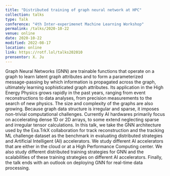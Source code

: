 ```yaml
---
title: "Distributed training of graph neural network at HPC"
collection: talks
type: Talk
conference: "4th Inter-experimenet Machine Learning Workshop"
permalink: /talks/2020-10-22
venue: online
date: 2020-10-22
modified: 2022-08-17
location: online
link: https://rotf.lol/talks202010
prensentor: X. Ju
---
```

Graph Neural Networks (GNN) are trainable functions that operate on a graph to learn latent graph attributes and to form a parameterized message-passing by which information is propagated across the graph, ultimately learning sophisticated graph attributes. Its application in the High Energy Physics grows rapidly in the past years, ranging from event reconstructions to data analyses, from precision measurements to the search of new physics. The size and complexity of the graphs are also growing. Because graph data structure is irregular and sparse, it imposes non-trivial computational challenges. Currently AI hardwares primarily focus on accelerating dense 1D or 2D arrays, to some extend neglecting sparse and irregular tensor calculations. In this talk, we take the GNN architecture used by the Exa.TrkX collaboration for track reconstruction and the tracking ML challenge dataset as the benchmark in evaluating distributed strategies and Artificial Intelligent (AI) accelerators. We study different AI accelerators that are either in the cloud or at a High Performance Computing center. We also study different distributed training strategies for GNN and the scalabilities of these training strategies on different AI accelerators. Finally, the talk ends with an outlook on deploying GNN for real-time data processing.